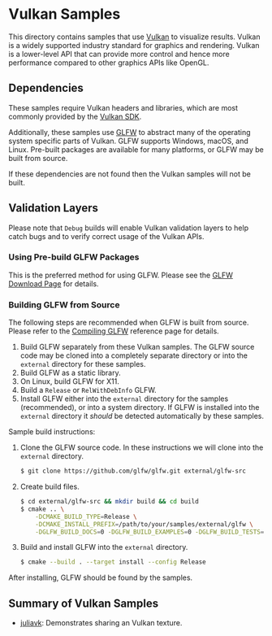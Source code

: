 # Vulkan Samples

This directory contains samples that use [Vulkan](https://www.vulkan.org/) to visualize results.
Vulkan is a widely supported industry standard for graphics and rendering.
Vulkan is a lower-level API that can provide more control and hence more performance compared to other graphics APIs like OpenGL.

## Dependencies

These samples require Vulkan headers and libraries, which are most commonly provided by the [Vulkan SDK](https://www.lunarg.com/vulkan-sdk/).

Additionally, these samples use [GLFW](https://www.glfw.org/) to abstract many of the operating system specific parts of Vulkan.
GLFW supports Windows, macOS, and Linux.
Pre-built packages are available for many platforms, or GLFW may be built from source.

If these dependencies are not found then the Vulkan samples will not be built.

## Validation Layers

Please note that `Debug` builds will enable Vulkan validation layers to help catch bugs and to verify correct usage of the Vulkan APIs.

### Using Pre-build GLFW Packages

This is the preferred method for using GLFW.
Please see the [GLFW Download Page](https://www.glfw.org/download.html) for details.

### Building GLFW from Source

The following steps are recommended when GLFW is built from source.
Please refer to the [Compiling GLFW](https://www.glfw.org/docs/latest/compile_guide.html) reference page for details.

1. Build GLFW separately from these Vulkan samples.
The GLFW source code may be cloned into a completely separate directory or into the `external` directory for these samples.
2. Build GLFW as a static library.
3. On Linux, build GLFW for X11.
3. Build a `Release` or `RelWithDebInfo` GLFW.
4. Install GLFW either into the `external` directory for the samples (recommended), or into a system directory.
If GLFW is installed into the `external` directory it _should_ be detected automatically by these samples.

Sample build instructions:

1. Clone the GLFW source code.
In these instructions we will clone into the `external` directory.

    ```sh
    $ git clone https://github.com/glfw/glfw.git external/glfw-src
    ```

2. Create build files.

    ```sh
    $ cd external/glfw-src && mkdir build && cd build
    $ cmake .. \
        -DCMAKE_BUILD_TYPE=Release \
        -DCMAKE_INSTALL_PREFIX=/path/to/your/samples/external/glfw \
        -DGLFW_BUILD_DOCS=0 -DGLFW_BUILD_EXAMPLES=0 -DGLFW_BUILD_TESTS=0
    ```

3. Build and install GLFW into the `external` directory.

    ```sh
    $ cmake --build . --target install --config Release
    ```

After installing, GLFW should be found by the samples.

## Summary of Vulkan Samples

* [juliavk](./00_juliavk): Demonstrates sharing an Vulkan texture.
